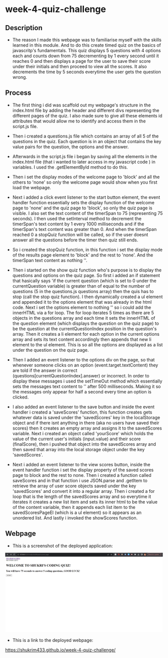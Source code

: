 # week-4-quiz-challenge

## Description

- The reason I made this webpage was to familiarise myself with the skills learned in this module. And to do this create timed quiz on the basics of javascritp's fundamentals. This quiz displays 5 questions with 4 options each and counts down from 75 decrementing by 1 every second until it reaches 0 and then displays a page for the user to save their score under their initials and then proceed to view all the scores. It also decrements the time by 5 seconds everytime the user gets the question wrong.

## Process

- The first thing i did was scaffold out my webpage's structure in the index.html file by adding the header and different divs representing the different pages of the quiz. I also made sure to give all these elements id attributes that would allow me to identify and access them in the script.js file.

- Then i created a questions.js file which contains an array of all 5 of the questions in the quiz. Each question is in an object that contains the key value pairs for the question, the options and the answer.

- Afterwards in the script.js file i began by saving all the elements in the index.html file (that i wanted to later access in my javascript code ) in variables. I used the .getElementById method to do this.

- Then i set the display modes of the welcome page to 'block' and all the others to 'none' so only the welcome page would show when you first load the webpage.

- Next i added a click event listener to the start button element, the event handler function essentially sets the display function of the welcome page to 'none' and the quiz page to 'block', so only the quiz page is visible. I also set the text content of the timerSpan to 75 (representing 75 seconds). I then used the setInterval method to decrement the timerSpan's text content by 1 every 1000 milliseconds and if the timerSpan's text content was greater than 0. And when the timerSpan reached 0 a stopQuiz function will be called, so if the user doesnt answer all the questions before the timer then quiz still ends.

- So i created the stopQuiz function, in this function i set the display mode of the results page element to 'block' and the rest to 'none'. And the timerSpan text content as nothing ''.

- Then i started on the show quiz function who's purpose is to display the questions and options on the quiz page. So first i added an if statement that hasically says 'if the current question (which is set to 0 under the currentQuestion variable) is greater than of equal to the number of questions (5 in the questions.js questions array) then the quis has to stop (call the stop quiz function). I then dynamically created a ul element and appended it to the options element that was already in the html code. Next i set the options element to nothing '' so i could add the innerHTML via a for loop. The for loop iterates 5 times as there are 5 objects in the questions array and each time it sets the innerHTML of the question element (which displays the question on the quiz page) to be the question at the currentQuestionIndex position in the question's array. Then it creates a li element for each option in the current options array and sets its text content accordingly then appends that new li element to the ul element. This is so all the options are displayed as a list under the question on the quiz page.

- Then I added an event listener to the options div on the page, so that whenever someone clicks on an option (event.target.textContent) they are told if the answer in correct (questions[currentQuestionIndex].answer) or incorrect. In order to display these messages i used the setTimeOut method which essentially sets the messages text content to '' after 500 milliseconds. Making it so the messages only appear for half a second every time an option is clicked.

- I also added an event listener to the save button and inside the event handler i created a 'saveScores' function, this function creates gets whatever data is saved under the 'savedScores' key in the localStorage object and if there isnt anything in there (aka no users have saved their scores) then it creates an empty array and assigns it to the savedScores variable. Next i created an object called 'yourScore' which holds the value of the current user's initials (input.value) and their score (finalScore), then i pushed that object into the savedScores array and then saved that array into the local storage object under the key 'savedScores'.

- Next i added an event listener to the view scores button, inside the event handler function i set the display property of the saved scores page to block and the rest to none. Then i created a function called saveScores and in that function i use JSON.parse and .getItem to retrieve the array of user score objects saved under the key 'savedScores' and convert it into a regular array. Then i created a for loop that is the length of the savedScores array and so everytime it iterates it creates a new list item and sets its inner html to be the value of the content variable, then it appends each list item to the savedScoresPageEl (which is a ul element) so it appears as an unordered list. And lastly i invoked the showScores function.



## Webpage

- This is a screenshot of the deployed application:

![ screenshot of the webpage](./assets/webpage-4.png)


- This is a link to the deployed webpage:

https://shukrim433.github.io/week-4-quiz-challenge/
